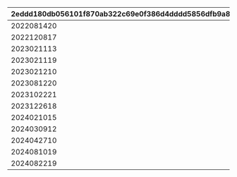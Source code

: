 |2eddd180db056101f870ab322c69e0f386d4dddd5856dfb9a81eb54ce4e2e549|cb22add8744caf5cc035273b3e2babbe1eed6dd4e7a47408952264ccb59c90be|892e6397a8ea022f7cf7d6a0e0002cd11820a23b23712a0d765bd1b626b10f4a|cf0454847aa2b3ad7f0406e6822be90c22104990279a3ca5e93aba83f7f1c2ef|3a0ccee26a69d1276f6804085740316d0975cfd68faa3129e55ef78d14edc1fb|
| --- | --- | --- | --- | --- |
|2022081420|2022/8/14 22:00|2022/8/8 18:00|https://www.youtube.com/watch?v=P1-wIUSbS-s|2022/8/14 20:00|
|2022120817|2022/12/23 12:00|2022/12/8 17:00|https://youtu.be/MJswZwqB94g|2022/12/8 17:00|
|2023021113|2023/2/11 19:30|2023/2/11 13:30|https://youtu.be/4KJK4_U8lt0|2023/2/11 13:30|
|2023021119|2023/2/12 10:00|2023/2/11 19:30|https://youtu.be/6rsO7sgp0VE|2023/2/11 19:30|
|2023021210|2023/2/12 22:00|2023/2/12 10:00|https://youtu.be/b-vc4MCBzdc|2023/2/12 10:00|
|2023081220|2023/8/12 22:10|2023/8/12 20:00|https://youtube.com/live/HIxUyDMGPto|2023/8/12 20:00|
|2023102221|2023/10/22 22:10|2023/10/22 20:00|https://youtube.com/live/pVOkcT4KsI0|2023/10/22 20:00|
|2023122618|2023/12/26 22:00|2023/12/26 18:00|https://www.youtube.com/@priconne_redive|2023/12/26 18:00|
|2024021015|2024/02/11 22:00|2024/02/10 15:00|https://www.youtube.com/channel/UCiPSajGFI4ja74nYPU1MexA|2024/02/10 15:00|
|2024030912|2024/03/09 21:05|2024/03/09 12:00|https://www.youtube.com/@priconne_redive|2024/03/09 12:00|
|2024042710|2024/04/27 22:30|2024/04/27 10:00|https://youtube.com/live/q4nmwdceWik|2024/04/27 10:00|
|2024081019|2024/08/10 23:00|2024/08/10 19:00|https://youtube.com/live/zWczosxSvVE|2024/08/10 19:00|
|2024082219|2024/08/22 22:00|2024/08/22 19:00|https://youtube.com/live/Qp9pJyTIHE4|2024/08/22 19:00|